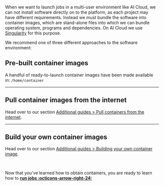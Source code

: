 When we want to launch jobs in a multi-user environment like AI Cloud, we can not install software directly on to the platform, as each project may have different requirements. Instead we must bundle the software into container images, which are stand-alone files into which we can bundle operating system, programs and dependencies. On AI Cloud we use [Singularity](https://docs.sylabs.io/guides/3.5/user-guide/introduction.html) for this purpose.

We recommend one of three different approaches to the software environment:

## Pre-built container images

A handful of ready-to-launch container images have been made available in: `/home/container`

<hr>

## Pull container images from the internet

Head over to our section [Additional guides > Pull containers from the internet](/ai-cloud/additional-guides/download-container-images/).

<hr>

## Build your own container images

Head over to our section [Additional guides > Building your own container image](/ai-cloud/additional-guides/building-your-own-container-image/).

<br>

Now that you've learned how to obtain containers, you are ready to learn how to [**run jobs :octicons-arrow-right-24:**](ai-cloud/getting-started/file-management)
